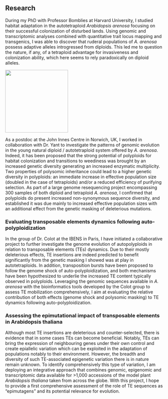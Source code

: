 ## Research

During my PhD with Professor Bomblies at Harvard University, I studied habitat adaptation in the autotetraploid _Arabidopsis arenosa_ focusing on their successful colonization of disturbed lands. Using genomic and transcriptomic analyses combined with quantitative trait locus mapping and transgenics, I was able to discover that ruderal populations of _A. arenosa_ possess adaptive alleles introgressed from diploids. This led me to question the nature, if any, of a tetraploid advantage for invasiveness and colonization ability, which here seems to rely paradoxically on diploid alleles.

<img src="/images/DSC01221.JPG" width="200" rotate="180">

As a postdoc at the John Innes Centre in Norwich, UK, I worked in collaboration with Dr. Yant to investigate the patterns of genomic evolution in the young natural diploid / autotetraploid system offered by _A. arenosa_. Indeed, it has been proposed that the strong potential of polyploids for habitat colonization and transitions to weediness was brought by an increased genetic diversity generating an increased enzymatic multiplicity. Two properties of polysomic inheritance could lead to a higher genetic diversity in polyploids: an immediate increase in effective population size (doubled in the case of tetraploids) and/or a reduced efficiency of purifying selection. As part of a large genome resequencing project encompassing 300 samples of both diploid and tetraploid _A. arenosa_, I confirmed that polyploids do present increased non-synonymous sequence diversity, and established it was due mainly to increased effective population sizes with an additional effect from the genetic masking of deleterious mutations.

### Evaluating transposable elements dynamics following auto-polyploidization
In the group of Dr. Colot at the IBENS in Paris, I have initiated a collaborative project to further investigate the genome evolution of autopolyploids in relation to transposable elements (TEs) dynamics. Due to their mostly deleterious effects, TE insertions are indeed predicted to benefit significantly from the genetic masking I showed was at play in autotetraploids. In addition, transposition bursts have been proposed to follow the genome shock of auto-polyploidization, and both mechanisms have been hypothesized to underlie the increased TE content typically observed in polyploids. Leveraging the genomic sequences available in _A. arenosa_ with the bioinformatics tools developed by the Colot group to assess TE mobilization comprehensively, I aim at evaluating the relative contribution of both effects (genome shock and polysomic masking) to TE dynamics following auto-polyploidization.

### Assessing the epimutational impact of transposable elements in Arabidopsis thaliana
Although most TE insertions are deleterious and counter-selected, there is evidence that in some cases TEs can become beneficial. Notably, TEs can bring the expression of neighbouring genes under their own control and create epiallelic variation which can be exploited in the adaptation of populations notably to their environment. However, the breadth and diversity of such TE-associated epigenetic variation there is in nature remain unknown. To identify comprehensively this type of variation, I am deploying an integrative approach that combines genomic, epigenomic and transcriptomic data available for >1,000 accessions of the model plant _Arabidopsis thaliana_ taken from across the globe. With this project, I hope to provide a first comprehensive assessment of the role of TE sequences as “epimutagens” and its potential relevance for evolution.
